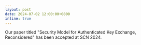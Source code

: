 ```yaml
---
layout: post
date: 2024-07-02 12:00:00+0800
inline: true
---
```


Our paper titled "Security Model for Authenticated Key Exchange, Reconsidered" has been accepted at SCN 2024.

